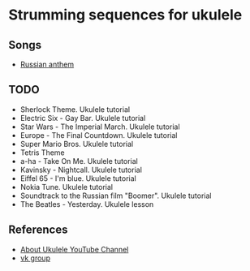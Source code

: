 # Strumming sequences for ukulele

## Songs

- [Russian anthem](strumming/russian_anthem.md)

## TODO

- Sherlock Theme. Ukulele tutorial  
- Electric Six - Gay Bar. Ukulele tutorial
- Star Wars - The Imperial March. Ukulele tutorial
- Europe - The Final Countdown. Ukulele tutorial
- Super Mario Bros. Ukulele tutorial
- Tetris Theme
- a-ha - Take On Me. Ukulele tutorial
- Kavinsky - Nightcall. Ukulele tutorial
- Eiffel 65 - I'm blue. Ukulele tutorial
- Nokia Tune. Ukulele tutorial  
- Soundtrack to the Russian film "Boomer". Ukulele tutorial
- The Beatles - Yesterday. Ukulele lesson

## References

- [About Ukulele YouTube Channel](https://www.youtube.com/channel/UCo3eGtq44aBcTTsQPIfPiGQ)
- [vk group](https://vk.com/aboutukulele)